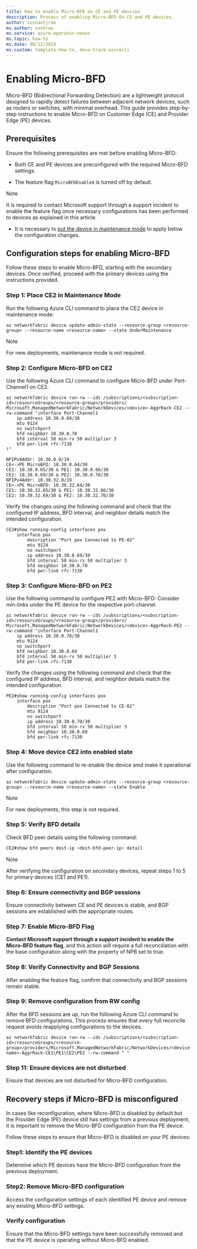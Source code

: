 ```yaml
---
title: How to enable Micro-BFD on CE and PE devices
description: Process of enabling Micro-BFD On CE and PE devices.
author: sushantjrao 
ms.author: sushrao
ms.service: azure-operator-nexus
ms.topic: how-to
ms.date: 08/12/2024
ms.custom: template-how-to, devx-track-azurecli
---
```


# Enabling Micro-BFD

Micro-BFD (Bidirectional Forwarding Detection) are a lightweight protocol designed to rapidly detect failures between adjacent network devices, such as routers or switches, with minimal overhead. This guide provides step-by-step instructions to enable Micro-BFD on Customer Edge (CE) and Provider Edge (PE) devices.

## Prerequisites

Ensure the following prerequisites are met before enabling Micro-BFD:

- Both CE and PE devices are preconfigured with the required Micro-BFD settings.

- The feature flag `MicroBFDEnabled` is turned off by default.

>[!Note]
> It is required to contact Microsoft support through a support incident to enable the feature flag once necessary configurations has been performed to devices as explained in this article.

- It is necessary to [put the device in maintenance mode](.\howto-put-device-in-maintenance-mode.md) to apply below the configuration changes. 

## Configuration steps for enabling Micro-BFD

Follow these steps to enable Micro-BFD, starting with the secondary devices. Once verified, proceed with the primary devices using the instructions provided.
 
### Step 1: Place CE2 in Maintenance Mode

Run the following Azure CLI command to place the CE2 device in maintenance mode:

```Azure CLI
az networkfabric device update-admin-state --resource-group <resource-group> --resource-name <resource-name> --state UnderMaintenance
```

>[!Note]
> For new deployments, maintenance mode is not required.

### Step 2: Configure Micro-BFD on CE2

Use the following Azure CLI command to configure Micro-BFD under Port-Channel1 on CE2.

```Azure CLI 
az networkfabric device run-rw --ids /subscriptions/<subscription-id>/resourceGroups/<resource-group>/providers/
Microsoft.ManagedNetworkFabric/NetworkDevices/<device>-AggrRack-CE2 --rw-command "interface Port-Channel1
    ip address 10.30.0.69/30
    mtu 9124
    no switchport
    bfd neighbor 10.30.0.70
    bfd interval 50 min-rx 50 multiplier 3
    bfd per-link rfc-7130
!"
```

```Example IP address allocation
NFIPv4Addr: 10.30.0.0/19
CE<->PE MicroBFD: 10.30.0.64/30
CE1: 10.30.0.65/30 & PE1: 10.30.0.66/30
CE2: 10.30.0.69/30 & PE2: 10.30.0.70/30
NFIPv4Addr: 10.30.32.0/19
CE<->PE MicroBFD: 10.30.32.64/30
CE1: 10.30.32.65/30 & PE1: 10.30.32.66/30
CE2: 10.30.32.69/30 & PE2: 10.30.32.70/30
```

Verify the changes using the following command and check that the configured IP address, BFD interval, and neighbor details match the intended configuration.

```Example show output after configuring MicroBFD on CE2
CE2#show running-config interfaces pox
    interface pox
        description "Port pox Connected to PE-02"
        mtu 9124
        no switchport
        ip address 10.30.0.69/30
        bfd interval 50 min-rx 50 multiplier 3
        bfd neighbor 10.30.0.70
        bfd per-link rfc-7130
```

### Step 3: Configure Micro-BFD on PE2

Use the following command to configure PE2 with Micro-BFD: Consider min-links under the PE device for the respective port-channel.

```Azure CLI 
az networkfabric device run-rw --ids /subscriptions/<subscription-id>/resourceGroups/<resource-group>/providers/
Microsoft.ManagedNetworkFabric/NetworkDevices/<device>-AggrRack-PE2 --rw-command "interface Port-Channel1
    ip address 10.30.0.70/30
    mtu 9124
    no switchport
    bfd neighbor 10.30.0.69
    bfd interval 50 min-rx 50 multiplier 3
    bfd per-link rfc-7130
```

Verify the changes using the following command and check that the configured IP address, BFD interval, and neighbor details match the intended configuration.

```Example Show Output After Configuring MicroBFD on PE2
PE2#show running-config interfaces pox
    interface pox
        description "Port pox Connected to CE-02"
        mtu 9124
        no switchport
        ip address 10.30.0.70/30
        bfd interval 50 min-rx 50 multiplier 3
        bfd neighbor 10.30.0.69
        bfd per-link rfc-7130
```

### Step 4: Move device CE2 into enabled state

Use the following command to re-enable the device amd make it operational after configuration.

```Azure CLI
az networkfabric device update-admin-state --resource-group <resource-group> --resource-name <resource-name> --state Enable
```

>[!Note]
> For new deployments, this step is not required.

### Step 5: Verify BFD details

Check BFD peer details using the following command:

```Bash
CE2#show bfd peers dest-ip <dest-bfd-peer-ip> detail
```

>[!NOTE] 
> After verifying the configuration on secondary devices, repeat steps 1 to 5 for primary devices (CE1 and PE1).

### Step 6: Ensure connectivity and BGP sessions

Ensure connectivity between CE and PE devices is stable, and BGP sessions are established with the appropriate routes.

### Step 7: Enable Micro-BFD Flag

**Contact Microsoft support through a support incident to enable the Micro-BFD feature flag**, and this action will require a full reconciliation with the base configuration along with the property of NPB set to true.

### Step 8: Verify Connectivity and BGP Sessions

After enabling the feature flag, confirm that connectivity and BGP sessions remain stable.

### Step 9: Remove configuration from RW config

After the BFD sessions are up, run the following Azure CLI command to remove BFD configurations. This process ensures that every full reconcile request avoids reapplying configurations to the devices.

```Azure CLI 
az networkfabric device run-rw --ids /subscriptions/<subscription-id>/resourceGroups/<resource-group>/providers/Microsoft.ManagedNetworkFabric/NetworkDevices/<device-name>-AggrRack-CE1\PE1\CE2\PE2 --rw-command " "
```

### Step 11: Ensure devices are not disturbed

Ensure that devices are not disturbed for Micro-BFD configuration.

## Recovery steps if Micro-BFD is misconfigured

In cases like reconfiguration, where Micro-BFD is disabled by default but the Provider Edge (PE) device still has settings from a previous deployment, it is important to remove the Micro-BFD configuration from the PE device.

Follow these steps to ensure that Micro-BFD is disabled on your PE devices:

### Step1: Identify the PE devices

Determine which PE devices have the Micro-BFD configuration from the previous deployment.

### Step2: Remove Micro-BFD configuration

Access the configuration settings of each identified PE device and remove any existing Micro-BFD settings.

### Verify configuration

Ensure that the Micro-BFD settings have been successfully removed and that the PE device is operating without Micro-BFD enabled.
